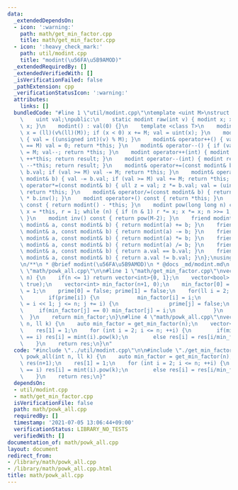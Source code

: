 ```yaml
---
data:
  _extendedDependsOn:
  - icon: ':warning:'
    path: math/get_min_factor.cpp
    title: math/get_min_factor.cpp
  - icon: ':heavy_check_mark:'
    path: util/modint.cpp
    title: "modint(\u56FA\u5B9AMOD)"
  _extendedRequiredBy: []
  _extendedVerifiedWith: []
  _isVerificationFailed: false
  _pathExtension: cpp
  _verificationStatusIcon: ':warning:'
  attributes:
    links: []
  bundledCode: "#line 1 \"util/modint.cpp\"\ntemplate <uint M>\nstruct modint {\n\
    \    uint val;\npublic:\n    static modint raw(int v) { modint x; x.val = v; return\
    \ x; }\n    modint() : val(0) {}\n    template <class T>\n    modint(T v) { ll\
    \ x = (ll)(v%(ll)(M)); if (x < 0) x += M; val = uint(x); }\n    modint(bool v)\
    \ { val = ((unsigned int)(v) % M); }\n    modint& operator++() { val++; if (val\
    \ == M) val = 0; return *this; }\n    modint& operator--() { if (val == 0) val\
    \ = M; val--; return *this; }\n    modint operator++(int) { modint result = *this;\
    \ ++*this; return result; }\n    modint operator--(int) { modint result = *this;\
    \ --*this; return result; }\n    modint& operator+=(const modint& b) { val +=\
    \ b.val; if (val >= M) val -= M; return *this; }\n    modint& operator-=(const\
    \ modint& b) { val -= b.val; if (val >= M) val += M; return *this; }\n    modint&\
    \ operator*=(const modint& b) { ull z = val; z *= b.val; val = (uint)(z % M);\
    \ return *this; }\n    modint& operator/=(const modint& b) { return *this = *this\
    \ * b.inv(); }\n    modint operator+() const { return *this; }\n    modint operator-()\
    \ const { return modint() - *this; }\n    modint pow(long long n) const { modint\
    \ x = *this, r = 1; while (n) { if (n & 1) r *= x; x *= x; n >>= 1; } return r;\
    \ }\n    modint inv() const { return pow(M-2); }\n    friend modint operator+(const\
    \ modint& a, const modint& b) { return modint(a) += b; }\n    friend modint operator-(const\
    \ modint& a, const modint& b) { return modint(a) -= b; }\n    friend modint operator*(const\
    \ modint& a, const modint& b) { return modint(a) *= b; }\n    friend modint operator/(const\
    \ modint& a, const modint& b) { return modint(a) /= b; }\n    friend bool operator==(const\
    \ modint& a, const modint& b) { return a.val == b.val; }\n    friend bool operator!=(const\
    \ modint& a, const modint& b) { return a.val != b.val; }\n};\nusing mint = modint<MOD>;\n\
    \n/**\n * @brief modint(\u56FA\u5B9AMOD)\n * @docs _md/modint.md\n */\n#line 2\
    \ \"math/powk_all.cpp\"\n\n#line 1 \"math/get_min_factor.cpp\"\nvector<int> get_min_factor(int\
    \ n) {\n    if(n <= 1) return vector<int>{0, 1};\n    vector<bool> prime(n+1,\
    \ true);\n    vector<int> min_factor(n+1, 0);\n    min_factor[0] = 0, min_factor[1]\
    \ = 1;\n    prime[0] = false; prime[1] = false;\n    for(ll i = 2; i <= n; i++){\n\
    \        if(prime[i]) {\n            min_factor[i] = i;\n            for(ll j\
    \ = i << 1; j <= n; j += i) {\n                prime[j] = false;\n           \
    \     if(min_factor[j] == 0) min_factor[j] = i;\n            }\n        }\n  \
    \  }\n    return min_factor;\n}\n#line 4 \"math/powk_all.cpp\"\nvector<mint> powk_all(int\
    \ n, ll k) {\n    auto min_factor = get_min_factor(n);\n    vector<mint> res(n+1);\n\
    \    res[1] = 1;\n    for (int i = 2; i <= n; ++i) {\n        if(min_factor[i]\
    \ == i) res[i] = mint(i).pow(k);\n        else res[i] = res[i/min_factor[i]]*res[min_factor[i]];\n\
    \    }\n    return res;\n}\n"
  code: "#include \"../util/modint.cpp\"\n\n#include \"./get_min_factor.cpp\"\nvector<mint>\
    \ powk_all(int n, ll k) {\n    auto min_factor = get_min_factor(n);\n    vector<mint>\
    \ res(n+1);\n    res[1] = 1;\n    for (int i = 2; i <= n; ++i) {\n        if(min_factor[i]\
    \ == i) res[i] = mint(i).pow(k);\n        else res[i] = res[i/min_factor[i]]*res[min_factor[i]];\n\
    \    }\n    return res;\n}"
  dependsOn:
  - util/modint.cpp
  - math/get_min_factor.cpp
  isVerificationFile: false
  path: math/powk_all.cpp
  requiredBy: []
  timestamp: '2021-07-05 13:06:44+09:00'
  verificationStatus: LIBRARY_NO_TESTS
  verifiedWith: []
documentation_of: math/powk_all.cpp
layout: document
redirect_from:
- /library/math/powk_all.cpp
- /library/math/powk_all.cpp.html
title: math/powk_all.cpp
---
```

